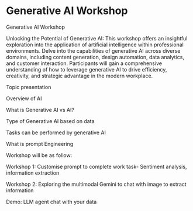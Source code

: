# Generative AI Workshop
Generative AI Workshop

Unlocking the Potential of Generative AI: 
This workshop offers an insightful exploration into the application of artificial intelligence within professional environments. Delve into the capabilities of generative AI across diverse domains, including content generation, design automation, data analytics, and customer interaction. Participants will gain a comprehensive understanding of how to leverage generative AI to drive efficiency, creativity, and strategic advantage in the modern workplace.


Topic presentation

Overview of AI

What is Generative AI vs AI?

Type of Generative AI based on data

Tasks can be performed by generative AI

What is prompt Engineering



Workshop will be as follow:

Workshop 1:  Customise prompt to complete work task- Sentiment analysis, information extraction

Workshop 2:  Exploring the multimodal Gemini to chat with image to extract information

Demo: LLM agent chat with your data

